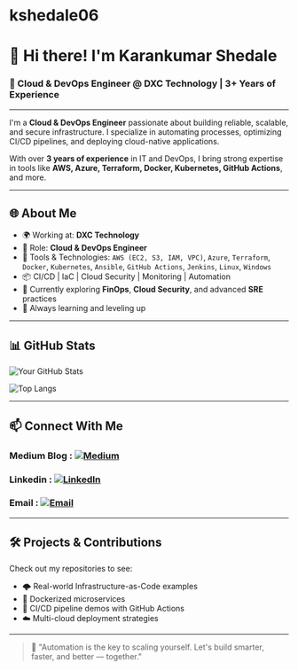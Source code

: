# kshedale06

# 👋 Hi there! I'm Karankumar Shedale  
### 🚀 Cloud & DevOps Engineer @ DXC Technology | 3+ Years of Experience

---

I'm a **Cloud & DevOps Engineer** passionate about building reliable, scalable, and secure infrastructure. I specialize in automating processes, optimizing CI/CD pipelines, and deploying cloud-native applications.

With over **3 years of experience** in IT and DevOps, I bring strong expertise in tools like **AWS, Azure, Terraform, Docker, Kubernetes, GitHub Actions**, and more.

---

## 🌐 About Me

- 🌍 Working at: **DXC Technology**
- 💼 Role: **Cloud & DevOps Engineer**
- 🔧 Tools & Technologies: `AWS (EC2, S3, IAM, VPC)`, `Azure`, `Terraform`, `Docker`, `Kubernetes`, `Ansible`, `GitHub Actions`, `Jenkins`, `Linux`, `Windows`
- 📦 CI/CD | IaC | Cloud Security | Monitoring | Automation
- 🌱 Currently exploring **FinOps**, **Cloud Security**, and advanced **SRE** practices
- 🧠 Always learning and leveling up

---

## 📊 GitHub Stats

![Your GitHub Stats](https://github-readme-stats.vercel.app/api?username=kshedale&show_icons=true&theme=github_dark)

![Top Langs](https://github-readme-stats.vercel.app/api/top-langs/?username=kshedale&layout=compact&theme=github_dark)

---

## 📫 Connect With Me

### Medium Blog :  [![Medium](https://img.shields.io/badge/Medium-orange?style=flat&logo=medium)](https://medium.com/@karankumarshedale2000)
### Linkedin : [![LinkedIn](https://img.shields.io/badge/LinkedIn-blue?style=flat&logo=linkedin)](https://www.linkedin.com/in/karankumar-shedale-84078120a?utm_source=share&utm_campaign=share_via&utm_content=profile&utm_medium=android_app)
### Email : [![Email](https://img.shields.io/badge/Email-grey?style=flat&logo=gmail)](mailto:karankumarshedale2000@gmail.com)

---

## 🛠️ Projects & Contributions

Check out my repositories to see:
- 🌩️ Real-world Infrastructure-as-Code examples
- 🐳 Dockerized microservices
- 🧪 CI/CD pipeline demos with GitHub Actions
- ☁️ Multi-cloud deployment strategies

---

> 💬 "Automation is the key to scaling yourself. Let's build smarter, faster, and better — together."








